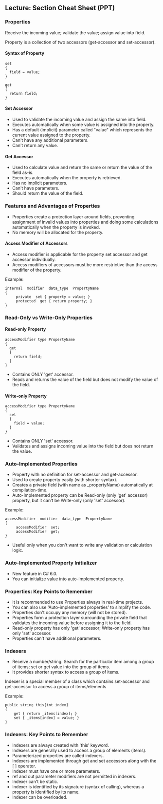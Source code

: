 
## Lecture: Section Cheat Sheet (PPT)

### Properties
Receive the incoming value; validate the value; assign value into field.

Property is a collection of two accessors (get-accessor and set-accessor).

#### Syntax of Property
```
set
{
  field = value;
}
```
```
get
{
  return field;
}
```

#### Set Accessor
- Used to validate the incoming value and assign the same into field.
- Executes automatically when some value is assigned into the property.
- Has a default (implicit) parameter called "value" which represents the current value assigned to the property.
- Can't have any additional parameters.
- Can't return any value.

#### Get Accessor
- Used to calculate value and return the same or return the value of the field as-is.
- Executes automatically when the property is retrieved.
- Has no implicit parameters.
- Can't have parameters.
- Should return the value of the field.

### Features and Advantages of Properties
- Properties create a protection layer around fields, preventing assignment of invalid values into properties and doing some calculations automatically when the property is invoked.
- No memory will be allocated for the property.

#### Access Modifier of Accessors
- Access modifier is applicable for the property set accessor and get accessor individually.
- Access modifiers of accessors must be more restrictive than the access modifier of the property.

Example:
```
internal  modifier  data_type  PropertyName
{
     private  set { property = value; }
     protected  get { return property; }
}
```

### Read-Only vs Write-Only Properties
#### Read-only Property
```
accessModifier type PropertyName
{
  get
  {
    return field;
  }
}
```
- Contains ONLY 'get' accessor.
- Reads and returns the value of the field but does not modify the value of the field.

#### Write-only Property
```
accessModifier type PropertyName
{
  set
  {
    field = value;
  }
}
```
- Contains ONLY 'set' accessor.
- Validates and assigns incoming value into the field but does not return the value.

### Auto-Implemented Properties
- Property with no definition for set-accessor and get-accessor.
- Used to create property easily (with shorter syntax).
- Creates a private field (with name as _propertyName) automatically at compilation-time.
- Auto-Implemented property can be Read-only (only 'get' accessor) property, but it can't be Write-only (only 'set' accessor).

Example:
```
accessModifier  modifier  data_type  PropertyName
{
     accessModifier  set;
     accessModifier  get;
}
```
- Useful only when you don't want to write any validation or calculation logic.

### Auto-Implemented Property Initializer
- New feature in C# 6.0.
- You can initialize value into auto-implemented property.

### Properties: Key Points to Remember
- It is recommended to use Properties always in real-time projects.
- You can also use 'Auto-implemented properties' to simplify the code.
- Properties don't occupy any memory (will not be stored).
- Properties form a protection layer surrounding the private field that validates the incoming value before assigning it to the field.
- Read-only property has only 'get' accessor; Write-only property has only 'set' accessor.
- Properties can't have additional parameters.

### Indexers
- Receive a number/string. Search for the particular item among a group of items; set or get value into the group of items.
- It provides shorter syntax to access a group of items.

Indexer is a special member of a class which contains set-accessor and get-accessor to access a group of items/elements.

Example:
```
public string this[int index]
{
    get { return _items[index]; }
    set { _items[index] = value; }
}
```

### Indexers: Key Points to Remember
- Indexers are always created with 'this' keyword.
- Indexers are generally used to access a group of elements (items).
- Parameterized properties are called indexers.
- Indexers are implemented through get and set accessors along with the [ ] operator.
- Indexer must have one or more parameters.
- ref and out parameter modifiers are not permitted in indexers.
- Indexer can't be static.
- Indexer is identified by its signature (syntax of calling), whereas a property is identified by its name.
- Indexer can be overloaded.

